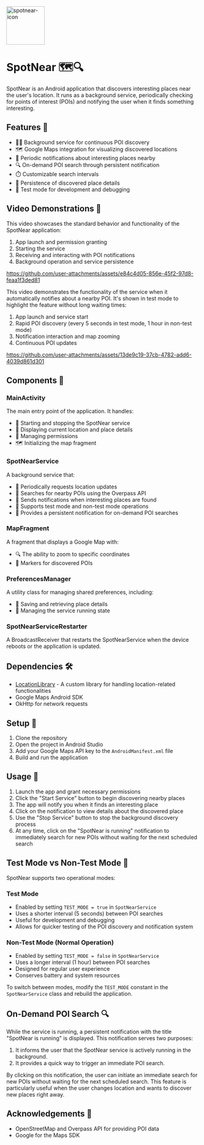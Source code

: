 <img src="https://github.com/user-attachments/assets/c21cba80-e742-4b52-9711-0dddbfefbc37" alt="spotnear-icon" width="100" height="100">

# SpotNear 🗺️🔍

SpotNear is an Android application that discovers interesting places near the user's location. It
runs as a background service, periodically checking for points of interest (POIs) and notifying the
user when it finds something interesting.

## Features 🌟

- 🏃‍♂️ Background service for continuous POI discovery
- 🗺️ Google Maps integration for visualizing discovered locations
- 🔔 Periodic notifications about interesting places nearby
- 🔍 On-demand POI search through persistent notification
- ⏱️ Customizable search intervals
- 💾 Persistence of discovered place details
- 🧪 Test mode for development and debugging

## Video Demonstrations 🎥

This video showcases the standard behavior and functionality of the SpotNear application:

1. App launch and permission granting
2. Starting the service
3. Receiving and interacting with POI notifications
4. Background operation and service persistence



https://github.com/user-attachments/assets/e84c4d05-856e-45f2-97d8-feaa1f3ded81



This video demonstrates the functionality of the service when it automatically notifies about a nearby POI. It's shown in test mode to highlight the feature without long waiting times:

1. App launch and service start
2. Rapid POI discovery (every 5 seconds in test mode, 1 hour in non-test mode)
3. Notification interaction and map zooming
4. Continuous POI updates



https://github.com/user-attachments/assets/13de9c19-37cb-4782-add6-4039d861d301



## Components 🧩

### MainActivity

The main entry point of the application. It handles:

- 🚀 Starting and stopping the SpotNear service
- 📍 Displaying current location and place details
- 🔐 Managing permissions
- 🗺️ Initializing the map fragment

### SpotNearService

A background service that:

- 📡 Periodically requests location updates
- 🔎 Searches for nearby POIs using the Overpass API
- 🔔 Sends notifications when interesting places are found
- 🔀 Supports test mode and non-test mode operations
- 📢 Provides a persistent notification for on-demand POI searches

### MapFragment

A fragment that displays a Google Map with:

- 🔍 The ability to zoom to specific coordinates
- 📌 Markers for discovered POIs

### PreferencesManager

A utility class for managing shared preferences, including:

- 💾 Saving and retrieving place details
- 🔄 Managing the service running state

### SpotNearServiceRestarter

A BroadcastReceiver that restarts the SpotNearService when the device reboots or the application is
updated.

## Dependencies 🛠️

- [LocationLibrary](https://github.com/bendayaniv/LocationLibrary) - A custom library for handling
  location-related functionalities
- Google Maps Android SDK
- OkHttp for network requests

## Setup 🚀

1. Clone the repository
2. Open the project in Android Studio
3. Add your Google Maps API key to the `AndroidManifest.xml` file
4. Build and run the application

## Usage 📱

1. Launch the app and grant necessary permissions
2. Click the "Start Service" button to begin discovering nearby places
3. The app will notify you when it finds an interesting place
4. Click on the notification to view details about the discovered place
5. Use the "Stop Service" button to stop the background discovery process
6. At any time, click on the "SpotNear is running" notification to immediately search for new POIs
   without waiting for the next scheduled search

## Test Mode vs Non-Test Mode 🧪

SpotNear supports two operational modes:

### Test Mode

- Enabled by setting `TEST_MODE = true` in `SpotNearService`
- Uses a shorter interval (5 seconds) between POI searches
- Useful for development and debugging
- Allows for quicker testing of the POI discovery and notification system

### Non-Test Mode (Normal Operation)

- Enabled by setting `TEST_MODE = false` in `SpotNearService`
- Uses a longer interval (1 hour) between POI searches
- Designed for regular user experience
- Conserves battery and system resources

To switch between modes, modify the `TEST_MODE` constant in the `SpotNearService` class and rebuild
the application.

## On-Demand POI Search 🔍

While the service is running, a persistent notification with the title "SpotNear is running" is
displayed. This notification serves two purposes:

1. It informs the user that the SpotNear service is actively running in the background.
2. It provides a quick way to trigger an immediate POI search.

By clicking on this notification, the user can initiate an immediate search for new POIs without
waiting for the next scheduled search. This feature is particularly useful when the user changes
location and wants to discover new places right away.

## Acknowledgements 🙏

- OpenStreetMap and Overpass API for providing POI data
- Google for the Maps SDK
